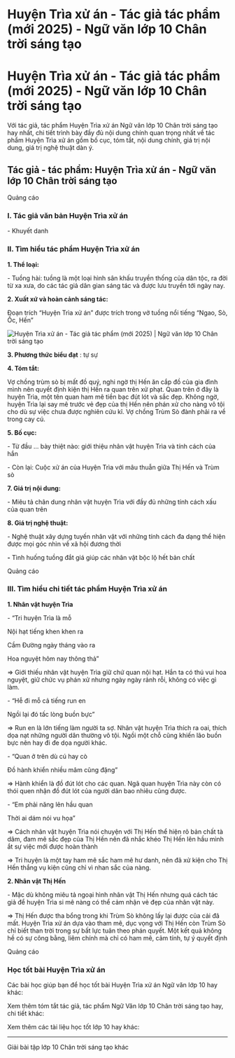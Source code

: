 # Huyện Trìa xử án - Tác giả tác phẩm (mới 2025) - Ngữ văn lớp 10 Chân trời sáng tạo

# Huyện Trìa xử án - Tác giả tác phẩm (mới 2025) - Ngữ văn lớp 10 Chân trời sáng tạo

Với tác giả, tác phẩm Huyện Trìa xử án Ngữ văn lớp 10 Chân trời sáng tạo hay nhất, chi tiết trình bày đầy đủ nội dung chính quan trọng nhất về tác phẩm Huyện Trìa xử án gồm bố cục, tóm tắt, nội dung chính, giá trị nội dung, giá trị nghệ thuật dàn ý.

## Tác giả - tác phẩm: Huyện Trìa xử án - Ngữ văn lớp 10 Chân trời sáng tạo

Quảng cáo

### **I. Tác giả văn bản Huyện Trìa xử án**

\- Khuyết danh 

### **II. Tìm hiểu tác phẩm Huyện Trìa xử án**

**1\. Thể loại:**

\- Tuồng hài: tuồng là một loại hình sân khấu truyền thống của dân tộc, ra đời từ xa xưa, do các tác giả dân gian sáng tác và được lưu truyền tới ngày nay. 

**2\. Xuất xứ và hoàn cảnh sáng tác:**

Đoạn trích “Huyện Trìa xử án” được trích trong vở tuồng nổi tiếng “Ngao, Sò, Ốc, Hến” 

![Huyện Trìa xử án - Tác giả tác phẩm \(mới 2025\) | Ngữ văn lớp 10 Chân trời sáng tạo](https://vietjack.com/soan-van-lop-10-ct/images/tac-gia-tac-pham-huyen-tria-xu-an.PNG)

**3\. Phương thức biểu đạt** : tự sự

**4\. Tóm tắt:**

Vợ chồng trùm sò bị mất đồ quý, nghi ngờ thị Hến ăn cắp đồ của gia đình mình nên quyết định kiện thị Hến ra quan trên xử phạt. Quan trên ở đây là huyện Trìa, một tên quan ham mê tiền bạc đút lót và sắc đẹp. Không ngờ, huyện Trìa lại say mê trước vẻ đẹp của thị Hến nên phán xử cho nàng vô tội cho dù sự việc chưa được nghiên cứu kĩ. Vợ chồng Trùm Sò đành phải ra về trong cay cú. 

**5\. Bố cục:**

\- Từ đầu ... bày thiệt nào: giới thiệu nhân vật huyện Trìa và tính cách của hắn 

\- Còn lại: Cuộc xử án của Huyện Trìa với mâu thuẫn giữa Thị Hến và Trùm sò

**7\. Giá trị nội dung:**

\- Miêu tả chân dung nhân vật huyện Trìa với đầy đủ những tính cách xấu của quan trên 

**8\. Giá trị nghệ thuật:**

\- Nghệ thuật xây dựng tuyến nhân vật với những tính cách đa dạng thể hiện được mọi góc nhìn về xã hội đương thời 

**-** Tình huống tuồng đắt giá giúp các nhân vật bộc lộ hết bản chất

Quảng cáo

### **III. Tìm hiểu chi tiết tác phẩm Huyện Trìa xử án**

**1\. Nhân vật huyện Trìa**

\- “Tri huyện Trìa là mỗ

Nội hạt tiếng khen khen ra

Cầm Đường ngày tháng vào ra

Hoa nguyệt hôm nay thông thả”

=> Giới thiếu nhân vật huyện Trìa giữ chứ quan nội hạt. Hắn ta có thú vui hoa nguyệt, giữ chức vụ phán xử nhưng ngày ngày rảnh rỗi, không có việc gì làm.

\- “Hễ đi mỗ cả tiếng run en 

Ngồi lại đó tấc lòng buồn bực”

=> Run en là lớn tiếng làm người ta sợ. Nhân vật huyện Trìa thích ra oai, thích dọa nạt những người dân thường vô tội. Ngồi một chỗ cũng khiến lão buồn bực nên hay đi đe dọa người khác.

\- “Quan ở trên dù cú hay cò

Đồ hành khiển nhiều mâm cũng đặng”

=> Hành khiển là đồ đút lót cho các quan. Ngã quan huyện Trìa này còn có thói quen nhận đồ đút lót của người dân bao nhiêu cũng được.

\- “Em phải năng lên hầu quan 

Thời ai dám nói vu họa”

=> Cách nhân vật huyện Trìa nói chuyện với Thị Hến thể hiện rõ bản chất tà dâm, đam mê sắc đẹp của Thị Hến nên đã nhắc khéo Thị Hến lên hầu mình ắt sự việc mới được hoàn thành 

=> Tri huyện là một tay ham mê sắc ham mê hư danh, nên đã xử kiện cho Thị Hến thắng vụ kiện cũng chỉ vì nhan sắc của nàng.

**2\. Nhân vật Thị Hến**

\- Mặc dù không miêu tả ngoại hình nhân vật Thị Hến nhưng quá cách tác giả để huyện Trìa si mê nàng có thể cảm nhận vẻ đẹp của nhân vật này.

=> Thị Hến được tha bổng trong khi Trùm Sò không lấy lại được của cải đã mất. Huyện Trìa xử án dựa vào tham mê, dục vọng với Thị Hến còn Trùm Sò chỉ biết than trời trong sự bất lực tuân theo phán quyết. Một kết quả không hề có sự công bằng, liêm chính mà chỉ có ham mê, cảm tính, tự ý quyết định

Quảng cáo

### **Học tốt bài Huyện Trìa xử án**

Các bài học giúp bạn để học tốt bài Huyện Trìa xử án Ngữ văn lớp 10 hay khác:

Xem thêm tóm tắt tác giả, tác phẩm Ngữ Văn lớp 10 Chân trời sáng tạo hay, chi tiết khác:

Xem thêm các tài liệu học tốt lớp 10 hay khác:

* * *

Giải bài tập lớp 10 Chân trời sáng tạo khác
